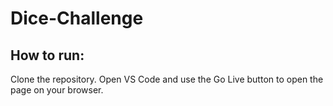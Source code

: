 # Dice-Challenge
## How to run: 
Clone the repository. 
Open VS Code and use the Go Live button to open the page on your browser.
